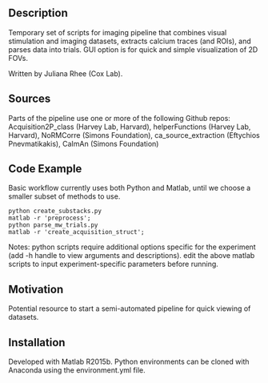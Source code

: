 ## Description

Temporary set of scripts for imaging pipeline that combines visual stimulation and imaging datasets, extracts calcium traces (and ROIs), and parses data into trials. GUI option is for quick and simple visualization of 2D FOVs. 

Written by Juliana Rhee (Cox Lab).

## Sources

Parts of the pipeline use one or more of the following Github repos: 
Acquisition2P_class (Harvey Lab, Harvard), helperFunctions (Harvey Lab, Harvard), NoRMCorre (Simons Foundation), ca_source_extraction (Eftychios Pnevmatikakis), CaImAn (Simons Foundation) 

## Code Example

Basic workflow currently uses both Python and Matlab, until we choose a smaller subset of methods to use.
```
python create_substacks.py 
matlab -r 'preprocess';
python parse_mw_trials.py 
matlab -r 'create_acquisition_struct';
```
Notes: python scripts require additional options specific for the experiment (add -h handle to view arguments and descriptions). edit the above matlab scripts to input experiment-specific parameters before running.

## Motivation

Potential resource to start a semi-automated pipeline for quick viewing of datasets. 

## Installation

Developed with Matlab R2015b. Python environments can be cloned with Anaconda using the environment.yml file.


